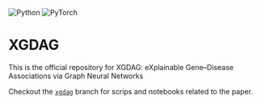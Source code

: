 ![Python](https://img.shields.io/badge/python-3670A0?style=for-the-badge&logo=python&logoColor=ffdd54) ![PyTorch](https://img.shields.io/badge/PyTorch-%23EE4C2C.svg?style=for-the-badge&logo=PyTorch&logoColor=white) 

# XGDAG
 
This is the official repository for XGDAG: eXplainable Gene–Disease Associations via Graph Neural Networks

Checkout the [```xgdag```](https://github.com/GiDeCarlo/XGDAG/tree/main) branch for scrips and notebooks related to the paper.
